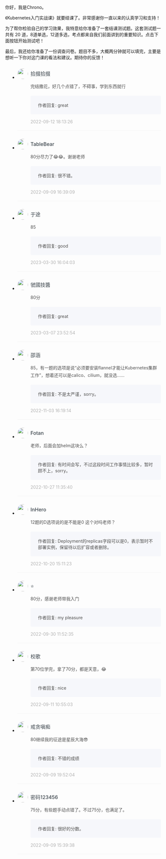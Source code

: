 <p>你好，我是Chrono。</p><p>《Kubernetes入门实战课》就要结课了。非常感谢你一直以来的认真学习和支持！</p><p>为了帮你检验自己的学习效果，我特意给你准备了一套结课测试题。这套测试题一共有 20 道，8道单选，12道多选，考点都来自我们前面讲到的重要知识。点击下面按钮开始测试吧！<br>
<a href="http://time.geekbang.org/quiz/intro?act_id=4661&exam_id=10696"><img src="https://static001.geekbang.org/resource/image/28/a4/28d1be62669b4f3cc01c36466bf811a4.png?wh=1142*201" alt=""></a></p><p>最后，我还给你准备了一份调查问卷。题目不多，大概两分钟就可以填完，主要是想听一下你对这门课的看法和建议。期待你的反馈！</p><!-- [[[read_end]]] -->
<style>
    ul {
      list-style: none;
      display: block;
      list-style-type: disc;
      margin-block-start: 1em;
      margin-block-end: 1em;
      margin-inline-start: 0px;
      margin-inline-end: 0px;
      padding-inline-start: 40px;
    }
    li {
      display: list-item;
      text-align: -webkit-match-parent;
    }
    ._2sjJGcOH_0 {
      list-style-position: inside;
      width: 100%;
      display: -webkit-box;
      display: -ms-flexbox;
      display: flex;
      -webkit-box-orient: horizontal;
      -webkit-box-direction: normal;
      -ms-flex-direction: row;
      flex-direction: row;
      margin-top: 26px;
      border-bottom: 1px solid rgba(233,233,233,0.6);
    }
    ._2sjJGcOH_0 ._3FLYR4bF_0 {
      width: 34px;
      height: 34px;
      -ms-flex-negative: 0;
      flex-shrink: 0;
      border-radius: 50%;
    }
    ._2sjJGcOH_0 ._36ChpWj4_0 {
      margin-left: 0.5rem;
      -webkit-box-flex: 1;
      -ms-flex-positive: 1;
      flex-grow: 1;
      padding-bottom: 20px;
    }
    ._2sjJGcOH_0 ._36ChpWj4_0 ._2zFoi7sd_0 {
      font-size: 16px;
      color: #3d464d;
      font-weight: 500;
      -webkit-font-smoothing: antialiased;
      line-height: 34px;
    }
    ._2sjJGcOH_0 ._36ChpWj4_0 ._2_QraFYR_0 {
      margin-top: 12px;
      color: #505050;
      -webkit-font-smoothing: antialiased;
      font-size: 14px;
      font-weight: 400;
      white-space: normal;
      word-break: break-all;
      line-height: 24px;
    }
    ._2sjJGcOH_0 ._10o3OAxT_0 {
      margin-top: 18px;
      border-radius: 4px;
      background-color: #f6f7fb;
    }
    ._2sjJGcOH_0 ._3klNVc4Z_0 {
      display: -webkit-box;
      display: -ms-flexbox;
      display: flex;
      -webkit-box-orient: horizontal;
      -webkit-box-direction: normal;
      -ms-flex-direction: row;
      flex-direction: row;
      -webkit-box-pack: justify;
      -ms-flex-pack: justify;
      justify-content: space-between;
      -webkit-box-align: center;
      -ms-flex-align: center;
      align-items: center;
      margin-top: 15px;
    }
    ._2sjJGcOH_0 ._10o3OAxT_0 ._3KxQPN3V_0 {
      color: #505050;
      -webkit-font-smoothing: antialiased;
      font-size: 14px;
      font-weight: 400;
      white-space: normal;
      word-break: break-word;
      padding: 20px 20px 20px 24px;
    }
    ._2sjJGcOH_0 ._3klNVc4Z_0 {
      display: -webkit-box;
      display: -ms-flexbox;
      display: flex;
      -webkit-box-orient: horizontal;
      -webkit-box-direction: normal;
      -ms-flex-direction: row;
      flex-direction: row;
      -webkit-box-pack: justify;
      -ms-flex-pack: justify;
      justify-content: space-between;
      -webkit-box-align: center;
      -ms-flex-align: center;
      align-items: center;
      margin-top: 15px;
    }
    ._2sjJGcOH_0 ._3Hkula0k_0 {
      color: #b2b2b2;
      font-size: 14px;
    }
</style><ul><li>
<div class="_2sjJGcOH_0"><img src="https://static001.geekbang.org/account/avatar/00/10/0c/e1/f663213e.jpg"
  class="_3FLYR4bF_0">
<div class="_36ChpWj4_0">
  <div class="_2zFoi7sd_0"><span>拾掇拾掇</span>
  </div>
  <div class="_2_QraFYR_0">完结撒花，好几个点错了，不碍事，学到东西就行<br></div>
  <div class="_10o3OAxT_0">
    <p class="_3KxQPN3V_0">作者回复: great</p>
  </div>
  <div class="_3klNVc4Z_0">
    <div class="_3Hkula0k_0">2022-09-12 18:13:26</div>
  </div>
</div>
</div>
</li>
<li>
<div class="_2sjJGcOH_0"><img src="https://static001.geekbang.org/account/avatar/00/19/8b/06/fb3be14a.jpg"
  class="_3FLYR4bF_0">
<div class="_36ChpWj4_0">
  <div class="_2zFoi7sd_0"><span>TableBear</span>
  </div>
  <div class="_2_QraFYR_0">80分尽力了😂😂。谢谢老师</div>
  <div class="_10o3OAxT_0">
    <p class="_3KxQPN3V_0">作者回复: 很不错。</p>
  </div>
  <div class="_3klNVc4Z_0">
    <div class="_3Hkula0k_0">2022-09-09 16:39:09</div>
  </div>
</div>
</div>
</li>
<li>
<div class="_2sjJGcOH_0"><img src="https://static001.geekbang.org/account/avatar/00/19/78/df/424bdc4a.jpg"
  class="_3FLYR4bF_0">
<div class="_36ChpWj4_0">
  <div class="_2zFoi7sd_0"><span>于途</span>
  </div>
  <div class="_2_QraFYR_0">85</div>
  <div class="_10o3OAxT_0">
    <p class="_3KxQPN3V_0">作者回复: good</p>
  </div>
  <div class="_3klNVc4Z_0">
    <div class="_3Hkula0k_0">2023-03-30 16:04:03</div>
  </div>
</div>
</div>
</li>
<li>
<div class="_2sjJGcOH_0"><img src="https://static001.geekbang.org/account/avatar/00/10/20/27/a6932fbe.jpg"
  class="_3FLYR4bF_0">
<div class="_36ChpWj4_0">
  <div class="_2zFoi7sd_0"><span>虢國技醬</span>
  </div>
  <div class="_2_QraFYR_0">80分<br></div>
  <div class="_10o3OAxT_0">
    <p class="_3KxQPN3V_0">作者回复: great</p>
  </div>
  <div class="_3klNVc4Z_0">
    <div class="_3Hkula0k_0">2023-03-07 23:52:54</div>
  </div>
</div>
</div>
</li>
<li>
<div class="_2sjJGcOH_0"><img src=""
  class="_3FLYR4bF_0">
<div class="_36ChpWj4_0">
  <div class="_2zFoi7sd_0"><span>邵涵</span>
  </div>
  <div class="_2_QraFYR_0">85，有一题的选项是说“必须要安装flannel才能让Kubernetes集群工作”，想着还可以是calico、cilium，就没选……</div>
  <div class="_10o3OAxT_0">
    <p class="_3KxQPN3V_0">作者回复: 不是太严谨，sorry。</p>
  </div>
  <div class="_3klNVc4Z_0">
    <div class="_3Hkula0k_0">2022-11-03 16:19:14</div>
  </div>
</div>
</div>
</li>
<li>
<div class="_2sjJGcOH_0"><img src="https://static001.geekbang.org/account/avatar/00/14/3f/1a/4cfbdfb9.jpg"
  class="_3FLYR4bF_0">
<div class="_36ChpWj4_0">
  <div class="_2zFoi7sd_0"><span>Fotan</span>
  </div>
  <div class="_2_QraFYR_0">老师，后面会加helm这块么？</div>
  <div class="_10o3OAxT_0">
    <p class="_3KxQPN3V_0">作者回复: 有时间会写，不过这段时间工作事情比较多，暂时顾不上，sorry。</p>
  </div>
  <div class="_3klNVc4Z_0">
    <div class="_3Hkula0k_0">2022-10-27 11:35:40</div>
  </div>
</div>
</div>
</li>
<li>
<div class="_2sjJGcOH_0"><img src="https://static001.geekbang.org/account/avatar/00/28/33/8d/767a13ec.jpg"
  class="_3FLYR4bF_0">
<div class="_36ChpWj4_0">
  <div class="_2zFoi7sd_0"><span>InHero</span>
  </div>
  <div class="_2_QraFYR_0">12题的D选项说的是不能是0 这个对吗老师？</div>
  <div class="_10o3OAxT_0">
    <p class="_3KxQPN3V_0">作者回复: Deployment的replicas字段可以是0，表示暂时不部署实例，保留待以后扩容或者删除。</p>
  </div>
  <div class="_3klNVc4Z_0">
    <div class="_3Hkula0k_0">2022-10-20 15:11:23</div>
  </div>
</div>
</div>
</li>
<li>
<div class="_2sjJGcOH_0"><img src="https://static001.geekbang.org/account/avatar/00/12/02/76/2ead4e21.jpg"
  class="_3FLYR4bF_0">
<div class="_36ChpWj4_0">
  <div class="_2zFoi7sd_0"><span>⭐️</span>
  </div>
  <div class="_2_QraFYR_0">80分，感谢老师带我入门</div>
  <div class="_10o3OAxT_0">
    <p class="_3KxQPN3V_0">作者回复: my pleasure</p>
  </div>
  <div class="_3klNVc4Z_0">
    <div class="_3Hkula0k_0">2022-09-30 11:52:35</div>
  </div>
</div>
</div>
</li>
<li>
<div class="_2sjJGcOH_0"><img src="https://thirdwx.qlogo.cn/mmopen/vi_32/PiajxSqBRaEKBENQekdV3e9XwRQ5kpO9Y9d81sEMm52qcwJWbFbWbW2rniaTFYCChoR0ibZ0E3soQqod9rvfmBibmQ/132"
  class="_3FLYR4bF_0">
<div class="_36ChpWj4_0">
  <div class="_2zFoi7sd_0"><span>校歌</span>
  </div>
  <div class="_2_QraFYR_0">第70位学完，拿了70分，都是天意，😂</div>
  <div class="_10o3OAxT_0">
    <p class="_3KxQPN3V_0">作者回复: nice</p>
  </div>
  <div class="_3klNVc4Z_0">
    <div class="_3Hkula0k_0">2022-09-11 10:55:03</div>
  </div>
</div>
</div>
</li>
<li>
<div class="_2sjJGcOH_0"><img src="https://static001.geekbang.org/account/avatar/00/2e/09/d0/8609bddc.jpg"
  class="_3FLYR4bF_0">
<div class="_36ChpWj4_0">
  <div class="_2zFoi7sd_0"><span>戒贪嗔痴</span>
  </div>
  <div class="_2_QraFYR_0">80继续我的征途是星辰大海😎</div>
  <div class="_10o3OAxT_0">
    <p class="_3KxQPN3V_0">作者回复: 不错的成绩</p>
  </div>
  <div class="_3klNVc4Z_0">
    <div class="_3Hkula0k_0">2022-09-09 19:52:04</div>
  </div>
</div>
</div>
</li>
<li>
<div class="_2sjJGcOH_0"><img src="https://static001.geekbang.org/account/avatar/00/11/30/c1/2dde6700.jpg"
  class="_3FLYR4bF_0">
<div class="_36ChpWj4_0">
  <div class="_2zFoi7sd_0"><span>密码123456</span>
  </div>
  <div class="_2_QraFYR_0">75分，有些题手动点错了。不过75分，也满足了。</div>
  <div class="_10o3OAxT_0">
    <p class="_3KxQPN3V_0">作者回复: 很好的分数。</p>
  </div>
  <div class="_3klNVc4Z_0">
    <div class="_3Hkula0k_0">2022-09-09 15:39:38</div>
  </div>
</div>
</div>
</li>
</ul>